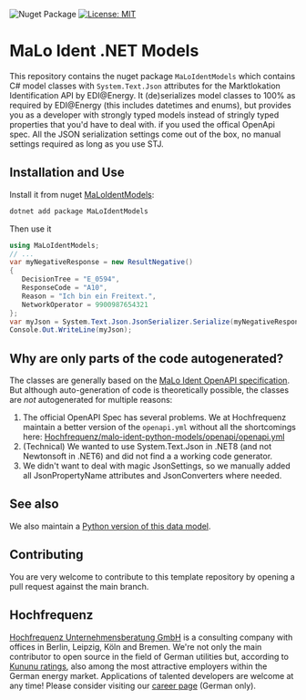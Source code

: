 ![Nuget Package](https://badgen.net/nuget/v/MaLoIdentModels)
[![License: MIT](https://img.shields.io/badge/License-MIT-yellow.svg)](LICENSE)

# MaLo Ident .NET Models

This repository contains the nuget package `MaLoIdentModels` which contains C# model classes with `System.Text.Json` attributes for the Marktlokation Identification API by EDI@Energy.
It (de)serializes model classes to 100% as required by EDI@Energy (this includes datetimes and enums), but provides you as a developer with strongly typed models instead of stringly typed properties that you'd have to deal with. if you used the offical OpenApi spec.
All the JSON serialization settings come out of the box, no manual settings required as long as you use STJ.

## Installation and Use

Install it from nuget [MaLoIdentModels](https://www.nuget.org/packages/MaLoIdentModels):

```bash
dotnet add package MaLoIdentModels
```

Then use it

```c#
using MaLoIdentModels;
// ...
var myNegativeResponse = new ResultNegative()
{
   DecisionTree = "E_0594",
   ResponseCode = "A10",
   Reason = "Ich bin ein Freitext.",
   NetworkOperator = 9900987654321
};
var myJson = System.Text.Json.JsonSerializer.Serialize(myNegativeResponse);
Console.Out.WriteLine(myJson);
```

## Why are only parts of the code autogenerated?

The classes are generally based on the [MaLo Ident OpenAPI specification](https://app.swaggerhub.com/apis/edi-energy/MaLoIdent_2024-07-03/v1.0.0).
But although auto-generation of code is theoretically possible, the classes are _not_ autogenerated for multiple reasons:

1. The official OpenAPI Spec has several problems. We at Hochfrequenz maintain a better version of the `openapi.yml` without all the shortcomings here: [Hochfrequenz/malo-ident-python-models/openapi/openapi.yml](https://github.com/Hochfrequenz/malo-ident-python-models/blob/main/openapi/openapi.yml)
2. (Technical) We wanted to use System.Text.Json in .NET8 (and not Newtonsoft in .NET6) and did not find a a working code generator.
3. We didn't want to deal with magic JsonSettings, so we manually added all JsonPropertyName attributes and JsonConverters where needed.

## See also

We also maintain a [Python version of this data model](https://github.com/Hochfrequenz/malo-ident-python-models).

## Contributing

You are very welcome to contribute to this template repository by opening a pull request against the main branch.

## Hochfrequenz

[Hochfrequenz Unternehmensberatung GmbH](https://www.hochfrequenz.de) is a consulting company with offices in Berlin, Leipzig, Köln and Bremen.
We're not only the main contributor to open source in the field of German utilities but, according to [Kununu ratings](https://www.kununu.com/de/hochfrequenz-unternehmensberatung1), also among the most attractive employers within the German energy market.
Applications of talented developers are welcome at any time!
Please consider visiting our [career page](https://www.hochfrequenz.de/index.php/karriere/aktuelle-stellenausschreibungen/full-stack-entwickler) (German only).
